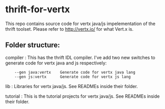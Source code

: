 thrift-for-vertx
================

This repo contains source code for vertx java/js impelementation of the thrift toolset. Please refer to http://vertx.io/ for what Vert.x is.

Folder structure:
----------

compiler
:   This has the thrift IDL compiler.  I've add two new switches to generate code for vertx java and js respectively:

        --gen java:vertx    Generate code for vertx java lang
        --gen js:vertx      Generate code for vertx js lang

lib
:   Libraries for vertx java/js. See READMEs inside their folder.

tutorial
:   This is the tutorial projects for vertx java/js. See READMEs inside their folder.